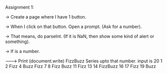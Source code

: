 Assignment 1: 

-> Create a page where I have 1 button. 

-> When I click on that button. Open a prompt. (Ask for a number). 

-> That means, do parseInt. (If it is NaN, then show some kind of alert or something). 

-> If is a number. 

---> Print (document.write) FizzBuzz Series upto that number. input is 20 1 2 Fizz 4 Buzz Fizz 7 8 Fizz Buzz 11 Fizz 13 14 FizzBuzz 16 17 Fizz 19 Buzz
